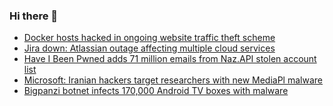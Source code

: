 ### Hi there 👋

<!--START_SECTION:feed-->
* [Docker hosts hacked in ongoing website traffic theft scheme](https://www.bleepingcomputer.com/news/security/docker-hosts-hacked-in-ongoing-website-traffic-theft-scheme/)
* [Jira down: Atlassian outage affecting multiple cloud services](https://www.bleepingcomputer.com/news/technology/jira-down-atlassian-outage-affecting-multiple-cloud-services/)
* [Have I Been Pwned adds 71 million emails from Naz.API stolen account list](https://www.bleepingcomputer.com/news/security/have-i-been-pwned-adds-71-million-emails-from-nazapi-stolen-account-list/)
* [Microsoft: Iranian hackers target researchers with new MediaPl malware](https://www.bleepingcomputer.com/news/security/microsoft-iranian-hackers-target-researchers-with-new-mediapl-malware/)
* [Bigpanzi botnet infects 170,000 Android TV boxes with malware](https://www.bleepingcomputer.com/news/security/bigpanzi-botnet-infects-170-000-android-tv-boxes-with-malware/)
<!--END_SECTION:feed-->

<!--
**frankenk/frankenk** is a ✨ _special_ ✨ repository because its `README.md` (this file) appears on your GitHub profile.

Here are some ideas to get you started:

- 🔭 I’m currently working on ...
- 🌱 I’m currently learning ...
- 👯 I’m looking to collaborate on ...
- 🤔 I’m looking for help with ...
- 💬 Ask me about ...
- 📫 How to reach me: ...
- 😄 Pronouns: ...
- ⚡ Fun fact: ...
-->



